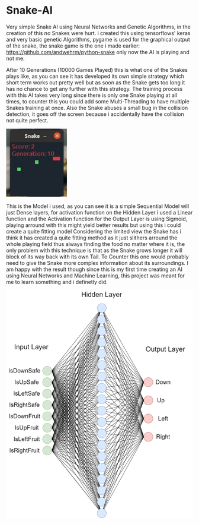 # Snake-AI
Very simple Snake AI using Neural Networks and Genetic Algorithms, in the creation of this no Snakes were hurt.
i created this using tensorflows' keras and very basic genetic Algorithms, pygame is used for the graphical output of the snake, the snake game is the one i made earlier: https://github.com/andwehrm/python-snake only now the AI is playing and not me.

After 10 Generations (10000 Games Played) this is what one of the Snakes plays like, as you can see it has developed its own simple strategy which short term works out pretty well but as soon as the Snake gets too long it has no chance to get any further with this strategy.
The training process with this AI takes very long since there is only one Snake playing at all times, to counter this you could add some Multi-Threading to have multiple Snakes training at once. Also the Snake abuses a small bug in the collision detection, it goes off the screen because i accidentally have the collision not quite perfect.

![Alt text](https://raw.githubusercontent.com/andwehrm/Snake-AI/master/demo.gif "Demonstration of Gen 10")

This is the Model i used, as you can see it is a simple Sequential Model will just Dense layers, for activation function on the Hidden Layer i used a Linear function and the Activation function for the Output Layer is using Sigmoid, playing arround with this might yield better results but using this i could create a quite fitting model
Considering the limited view the Snake has i think it has created a quite fitting method as it just slithers arround the whole playing field thus always finding the food no matter where it is, the only problem with this technique is that as the Snake grows longer it will block of its way back with its own Tail. To Counter this one would probably need to give the Snake more complex information about its surroundings.
I am happy with the result though since this is my first time creating an AI using Neural Networks and Machine Learning, this project was meant for me to learn something and i definetly did.

![Alt text](https://raw.githubusercontent.com/andwehrm/Snake-AI/master/Neural%20Network.png "Neural Network")

